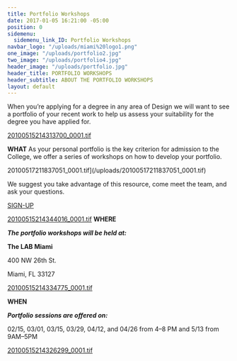 ```yaml
---
title: Portfolio Workshops
date: 2017-01-05 16:21:00 -05:00
position: 0
sidemenu:
  sidemenu_link_ID: Portfolio Workshops
navbar_logo: "/uploads/miami%20logo1.png"
one_image: "/uploads/portfolio2.jpg"
two_image: "/uploads/portfolio4.jpg"
header_image: "/uploads/portfolio.jpg"
header_title: PORTFOLIO WORKSHOPS
header_subtitle: ABOUT THE PORTFOLIO WORKSHOPS
layout: default
---
```


When you’re applying for a degree in any area of Design we will want to see a portfolio of your recent work to help us assess your suitability for the degree you have applied for.

[20100515214313700_0001.tif](/uploads/20100515214313700_0001.tif)

**WHAT**
As your personal portfolio is the key criterion for admission to the College, we offer a series of workshops on how to develop your portfolio. 

20100517211837051_0001.tif](/uploads/20100517211837051_0001.tif)

We suggest you take advantage of this resource, come meet the team, and ask your questions.

[SIGN-UP](http://twitter.us13.list-manage1.com/subscribe?u=22ea9a71440103660b3899d3f&id=d788a70a98)

[20100515214344016_0001.tif](/uploads/20100515214344016_0001.tif)
**WHERE**

***The portfolio workshops will be held at:***

**The LAB Miami**

400 NW 26th St.

Miami, FL 33127

[20100515214334775_0001.tif](/uploads/20100515214334775_0001.tif)

**WHEN**

***Portfolio sessions are offered on:***

02/15, 03/01, 03/15, 03/29, 04/12, and 04/26 from 4–8 PM 
and 
5/13 from 9AM–5PM

[20100515214326299_0001.tif](/uploads/20100515214326299_0001.tif)